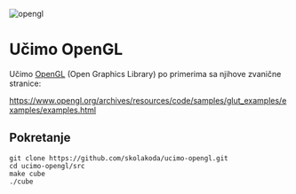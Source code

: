 ![opengl](https://upload.wikimedia.org/wikipedia/en/thumb/f/fb/OpenGL_logo_%28Nov14%29.svg/640px-OpenGL_logo_%28Nov14%29.svg.png)

# Učimo OpenGL

Učimo [OpenGL](https://www.opengl.org) (Open Graphics Library) po primerima sa njihove zvanične stranice:

https://www.opengl.org/archives/resources/code/samples/glut_examples/examples/examples.html

## Pokretanje
```
git clone https://github.com/skolakoda/ucimo-opengl.git
cd ucimo-opengl/src
make cube
./cube
```
